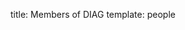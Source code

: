 title: Members of DIAG
template: people

<!---

This page is generated automatically. Please do not change the content of this page.

--->
